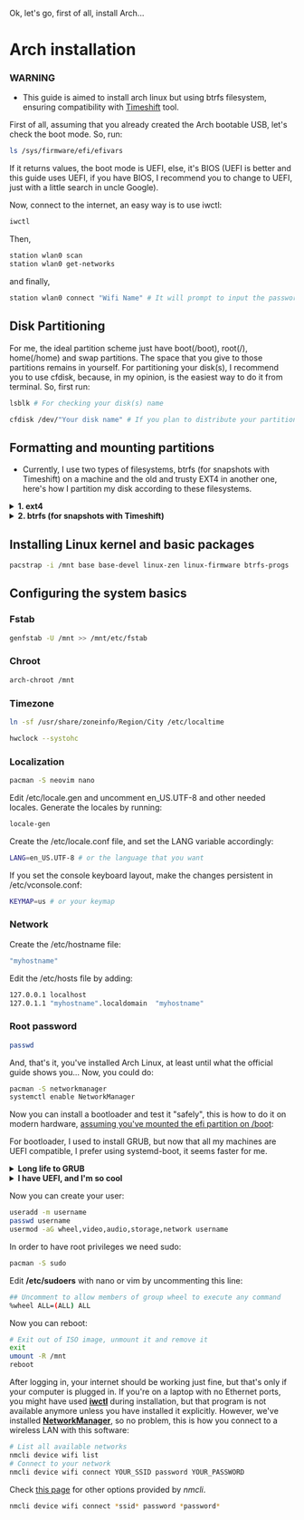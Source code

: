 Ok, let's go, first of all, install Arch...

# Arch installation

### WARNING

-   This guide is aimed to install arch linux but using btrfs filesystem, ensuring compatibility with [Timeshift](https://github.com/linuxmint/timeshift) tool.

First of all, assuming that you already created the Arch bootable USB, let's check the boot mode. So, run:

```sh
ls /sys/firmware/efi/efivars
```

If it returns values, the boot mode is UEFI, else, it's BIOS (UEFI is better and this guide uses UEFI, if you have BIOS, I recommend you to change to UEFI, just with a little search in uncle Google).

Now, connect to the internet, an easy way is to use iwctl:

```sh
iwctl
```

Then,

```sh
station wlan0 scan
station wlan0 get-networks
```

and finally,

```sh
station wlan0 connect "Wifi Name" # It will prompt to input the password automatically
```

## Disk Partitioning

For me, the ideal partition scheme just have boot(/boot), root(/), home(/home) and swap partitions. The space that you give to those partitions remains in yourself.
For partitioning your disk(s), I recommend you to use cfdisk, because, in my opinion, is the easiest way to do it from terminal. So, first run:

```sh
lsblk # For checking your disk(s) name
```

```sh
cfdisk /dev/"Your disk name" # If you plan to distribute your partitions across multiple disks, just run this command changing the disk name
```

## Formatting and mounting partitions

-   Currently, I use two types of filesystems, btrfs (for snapshots with Timeshift) on a machine and the old and trusty EXT4 in another one, here's how I partition my disk according to these filesystems.

<details>
<summary><b>1. ext4</b></summary>
<br/>
<h3>Format partitions</h3>


This is so simple, but effective:

> For boot:

```sh
mkfs.fat -F 32 -n boot /dev/"Boot Partition"
```

> For swap:

```sh
mkswap -L swap /dev/"Swap Partition"
```

> For root:

```sh
mkfs.ext4 -L root /dev/"Root Partition"
```

> For home:

```sh
mkfs.ext4 -L home /dev/"Home Partition"
```

<h3>Mount partitions</h3>

```sh
mount /dev/disk/by-label/root /mnt
mkdir -p /mnt/home
mkdir -p /mny/boot
mount /dev/disk/by-label/home /mnt/home
mount /dev/disk/by-label/boot /mnt/boot
swapon /dev/disk/by-label/swap
```

</details>

<details>
<summary><b>2. btrfs (for snapshots with Timeshift)</b></summary>
<br />
<h3>Format and mount partitions</h3>

> For boot partition:

```sh
mkfs.fat -F 32 -n boot /dev/"Boot Partition"
```

> For root partition:

```sh
mkfs.btrfs -f -L arch /dev/"Root Partition"
```

> For home partition: --> Skip this step if you don't want a home dedicated partition, because in btrfs, you can always create a home subvolume in root partition <--

```sh
mkfs.btrfs -f -L home /dev/"Home Partition"
```

> For swap partition:

```sh
mkswap -L swap /dev/"Swap Partition"
```

<details>
<summary><b>You created home partition</b></summary>

> Create btrfs subvolumes
```sh
mount -t btrfs /dev/"Root partition" /mnt; cd /mnt 
btrfs subvolume create @
cd /
umount /mnt
mount -t btrfs /dev/"Home partition" /mnt; cd /mnt
btrfs subvolume create @home
cd /
umount /mnt 
```

> Mount partitions
```sh
mount -t btrfs -o subvol=@ /dev/"Root Partition" /mnt
mkdir -p /mnt/home
mount -t btrfs -o subvol=@home /dev/"Home Partition" /mnt/home
```

</details>

<details>
<summary><b>You didn't create home partition</b></summary>

> Create btrfs subvolumes
```sh
mount -t btrfs /dev/"Root partition" /mnt; cd /mnt
btrfs subvolume create @
btrfs subvolume create @home
cd /
umount /mnt
```

> Mount partitions
```sh
mount -t btrfs -o subvol=@ /dev/"Root Partition" /mnt
mkdir -p /mnt/home
mount -t btrfs -o subvol=@home /dev/"Root Partition" /mnt/home
```

</details>

> And for boot and swap
```sh
mkdir -p /mnt/boot/efi
mount /dev/"Boot Partition" /mnt/boot/efi
swapon /dev/"Swap Partition"
```

</details>

## Installing Linux kernel and basic packages
```sh
pacstrap -i /mnt base base-devel linux-zen linux-firmware btrfs-progs
```

## Configuring the system basics
### Fstab
```sh 
genfstab -U /mnt >> /mnt/etc/fstab
```

### Chroot
```sh 
arch-chroot /mnt
```

### Timezone
```sh 
ln -sf /usr/share/zoneinfo/Region/City /etc/localtime
```
```sh
hwclock --systohc
```

### Localization
```sh
pacman -S neovim nano
```
Edit /etc/locale.gen and uncomment en_US.UTF-8 and other needed locales. Generate the locales by running:
```sh
locale-gen
```

Create the /etc/locale.conf file, and set the LANG variable accordingly:
```sh
LANG=en_US.UTF-8 # or the language that you want
```

If you set the console keyboard layout, make the changes persistent in /etc/vconsole.conf:
```sh
KEYMAP=us # or your keymap
```

### Network
Create the /etc/hostname file:
```sh
"myhostname"
```

Edit the /etc/hosts file by adding:
```sh
127.0.0.1 localhost
127.0.1.1 "myhostname".localdomain  "myhostname"
```

### Root password
```sh
passwd
```

And, that's it, you've installed Arch Linux, at least until what the official guide shows you... Now, you could do:
```sh
pacman -S networkmanager
systemctl enable NetworkManager
```

Now you can install a bootloader and test it "safely", this is how to do it on
modern hardware,
[assuming you've mounted the efi partition on /boot](https://wiki.archlinux.org/index.php/Installation_guide#Example_layouts):

For bootloader, I used to install GRUB, but now that all my machines are UEFI compatible, I prefer using systemd-boot, it seems faster for me.

<details>
<summary><b> Long life to GRUB </b></summary>
<br />

```sh
pacman -S grub efibootmgr os-prober
grub-install --target=x86_64-efi --efi-directory=/boot
os-prober
grub-mkconfig -o /boot/grub/grub.cfg
```

</details>

<details>
<summary><b> I have UEFI, and I'm so cool </b></summary>
```sh
bootctl install
```

In /boot/loader/loader.conf, add:
```sh
default  arch.conf
timeout  5
console-mode max
editor   no
```

In /boot/loader/entries/ create arch.conf file and add:
```sh
## This is just an example config file.
## Please edit the paths and kernel parameters according to your system.

title   Arch Linux
linux   /vmlinuz-linux-zen
initrd  /initramfs-linux-zen.img
options root="LABEL=root" rw quiet splash loglevel=0
```

</details>

Now you can create your user:

```bash
useradd -m username
passwd username
usermod -aG wheel,video,audio,storage,network username
```

In order to have root privileges we need sudo:

```bash
pacman -S sudo
```

Edit **/etc/sudoers** with nano or vim by uncommenting this line:

```bash
## Uncomment to allow members of group wheel to execute any command
%wheel ALL=(ALL) ALL
```

Now you can reboot:

```bash
# Exit out of ISO image, unmount it and remove it
exit
umount -R /mnt
reboot
```

After logging in, your internet should be working just fine, but that's only if
your computer is plugged in. If you're on a laptop with no Ethernet ports, you
might have used **[iwctl](https://wiki.archlinux.org/index.php/Iwd#iwctl)**
during installation, but that program is not available anymore unless you have
installed it explicitly. However, we've installed
**[NetworkManager](https://wiki.archlinux.org/index.php/NetworkManager)**,
so no problem, this is how you connect to a wireless LAN with this software:

```bash
# List all available networks
nmcli device wifi list
# Connect to your network
nmcli device wifi connect YOUR_SSID password YOUR_PASSWORD
```

Check [this page](https://wiki.archlinux.org/index.php/NetworkManager#nmcli_examples)
for other options provided by *nmcli*.

```bash
nmcli device wifi connect *ssid* password *password*
```
